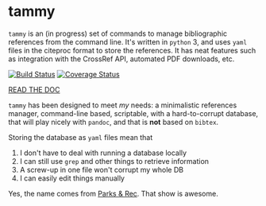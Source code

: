 # tammy

`tammy` is an (in progress) set of commands to manage bibliographic references
from the command line. It's written in `python` 3, and uses `yaml` files in the
citeproc format to store the references. It has neat features such as
integration with the CrossRef API, automated PDF downloads, etc.

[![Build Status](https://travis-ci.org/tpoisot/tammy.svg?branch=master)](https://travis-ci.org/tpoisot/tammy)
[![Coverage Status](https://coveralls.io/repos/tpoisot/tammy/badge.png)](https://coveralls.io/r/tpoisot/tammy)

[READ THE DOC](http://tammy.readthedocs.org/en/latest/index.html#)

`tammy` has been designed to meet *my* needs: a minimalistic references manager,
command-line based, scriptable, with a hard-to-corrupt database, that will play
nicely with `pandoc`, and that is **not** based on `bibtex`.

Storing the database as `yaml` files mean that

1. I don't have to deal with running a database locally
2. I can still use `grep` and other things to retrieve information
3. A screw-up in one file won't corrupt my whole DB
4. I can easily edit things manually

Yes, the name comes from [Parks & Rec][pr]. That show is awesome.

[pr]: http://www.imdb.com/title/tt1266020/
